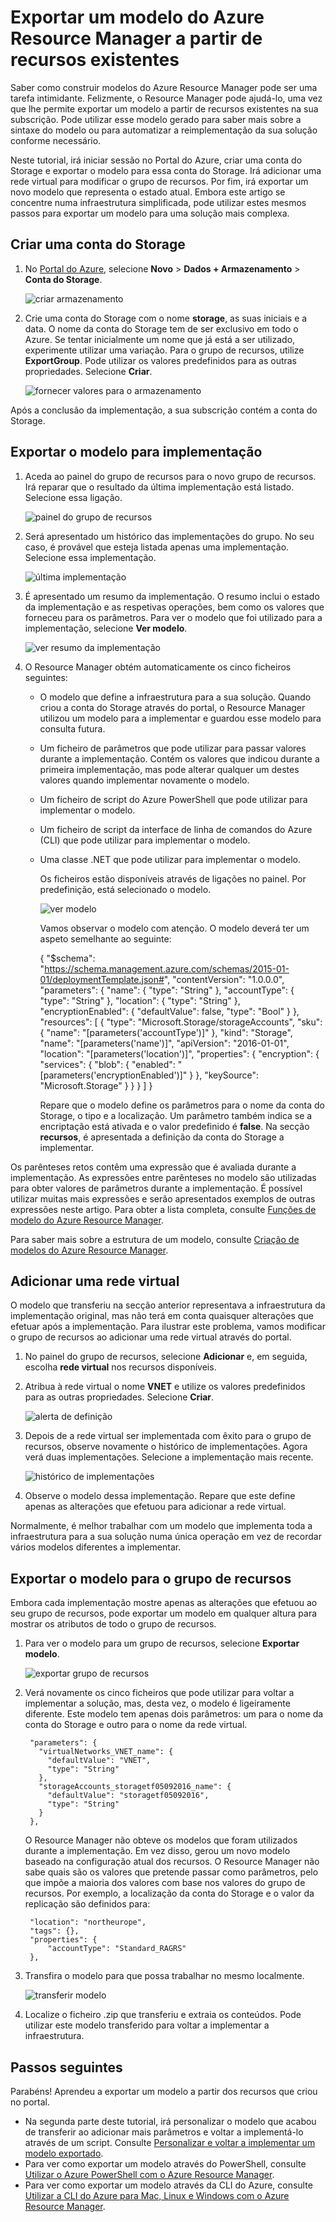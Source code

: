 <properties
    pageTitle="Exportar um modelo do Azure Resource Manager | Microsoft Azure"
    description="Utilize o Azure Resource Manager para exportar um modelo a partir de um grupo de recursos existente."
    services="azure-resource-manager"
    documentationCenter=""
    authors="tfitzmac"
    manager="timlt"
    editor="tysonn"/>

<tags
    ms.service="azure-resource-manager"
    ms.workload="multiple"
    ms.tgt_pltfrm="na"
    ms.devlang="na"
    ms.topic="get-started-article"
    ms.date="05/10/2016"
    ms.author="tomfitz"/>

# Exportar um modelo do Azure Resource Manager a partir de recursos existentes

Saber como construir modelos do Azure Resource Manager pode ser uma tarefa intimidante. Felizmente, o Resource Manager pode ajudá-lo, uma vez que lhe permite exportar um modelo a partir de recursos existentes na sua subscrição. Pode utilizar esse modelo gerado para saber mais sobre a sintaxe do modelo ou para automatizar a reimplementação da sua solução conforme necessário.

Neste tutorial, irá iniciar sessão no Portal do Azure, criar uma conta do Storage e exportar o modelo para essa conta do Storage. Irá adicionar uma rede virtual para modificar o grupo de recursos. Por fim, irá exportar um novo modelo que representa o estado atual. Embora este artigo se concentre numa infraestrutura simplificada, pode utilizar estes mesmos passos para exportar um modelo para uma solução mais complexa.

## Criar uma conta do Storage

1. No [Portal do Azure](https://portal.azure.com), selecione **Novo** > **Dados + Armazenamento** > **Conta do Storage**.

      ![criar armazenamento](./media/resource-manager-export-template/create-storage.png)

2. Crie uma conta do Storage com o nome **storage**, as suas iniciais e a data. O nome da conta do Storage tem de ser exclusivo em todo o Azure. Se tentar inicialmente um nome que já está a ser utilizado, experimente utilizar uma variação. Para o grupo de recursos, utilize **ExportGroup**. Pode utilizar os valores predefinidos para as outras propriedades. Selecione **Criar**.

      ![fornecer valores para o armazenamento](./media/resource-manager-export-template/provide-storage-values.png)

Após a conclusão da implementação, a sua subscrição contém a conta do Storage.

## Exportar o modelo para implementação

1. Aceda ao painel do grupo de recursos para o novo grupo de recursos. Irá reparar que o resultado da última implementação está listado. Selecione essa ligação.

      ![painel do grupo de recursos](./media/resource-manager-export-template/resource-group-blade.png)

2. Será apresentado um histórico das implementações do grupo. No seu caso, é provável que esteja listada apenas uma implementação. Selecione essa implementação.

     ![última implementação](./media/resource-manager-export-template/last-deployment.png)

3. É apresentado um resumo da implementação. O resumo inclui o estado da implementação e as respetivas operações, bem como os valores que forneceu para os parâmetros. Para ver o modelo que foi utilizado para a implementação, selecione **Ver modelo**.

     ![ver resumo da implementação](./media/resource-manager-export-template/deployment-summary.png)

4. O Resource Manager obtém automaticamente os cinco ficheiros seguintes:

   - O modelo que define a infraestrutura para a sua solução. Quando criou a conta do Storage através do portal, o Resource Manager utilizou um modelo para a implementar e guardou esse modelo para consulta futura.

   - Um ficheiro de parâmetros que pode utilizar para passar valores durante a implementação. Contém os valores que indicou durante a primeira implementação, mas pode alterar qualquer um destes valores quando implementar novamente o modelo.

   - Um ficheiro de script do Azure PowerShell que pode utilizar para implementar o modelo.

   - Um ficheiro de script da interface de linha de comandos do Azure (CLI) que pode utilizar para implementar o modelo.

   - Uma classe .NET que pode utilizar para implementar o modelo.

     Os ficheiros estão disponíveis através de ligações no painel. Por predefinição, está selecionado o modelo.

       ![ver modelo](./media/resource-manager-export-template/view-template.png)

     Vamos observar o modelo com atenção. O modelo deverá ter um aspeto semelhante ao seguinte:

        {      "$schema": "https://schema.management.azure.com/schemas/2015-01-01/deploymentTemplate.json#",      "contentVersion": "1.0.0.0",      "parameters": {        "name": {          "type": "String"        },        "accountType": {          "type": "String"        },        "location": {          "type": "String"        },        "encryptionEnabled": {          "defaultValue": false,          "type": "Bool"        }      },      "resources": [        {          "type": "Microsoft.Storage/storageAccounts",          "sku": {            "name": "[parameters('accountType')]"          },          "kind": "Storage",          "name": "[parameters('name')]",          "apiVersion": "2016-01-01",          "location": "[parameters('location')]",          "properties": {            "encryption": {              "services": {                "blob": {                  "enabled": "[parameters('encryptionEnabled')]"                }              },              "keySource": "Microsoft.Storage"            }          }        }      ]    }

     Repare que o modelo define os parâmetros para o nome da conta do Storage, o tipo e a localização. Um parâmetro também indica se a encriptação está ativada e o valor predefinido é **false**. Na secção **recursos**, é apresentada a definição da conta do Storage a implementar.

Os parênteses retos contêm uma expressão que é avaliada durante a implementação. As expressões entre parênteses no modelo são utilizadas para obter valores de parâmetros durante a implementação. É possível utilizar muitas mais expressões e serão apresentados exemplos de outras expressões neste artigo. Para obter a lista completa, consulte [Funções de modelo do Azure Resource Manager](resource-group-template-functions.md).

Para saber mais sobre a estrutura de um modelo, consulte [Criação de modelos do Azure Resource Manager](resource-group-authoring-templates.md).

## Adicionar uma rede virtual

O modelo que transferiu na secção anterior representava a infraestrutura da implementação original, mas não terá em conta quaisquer alterações que efetuar após a implementação.
Para ilustrar este problema, vamos modificar o grupo de recursos ao adicionar uma rede virtual através do portal.

1. No painel do grupo de recursos, selecione **Adicionar** e, em seguida, escolha **rede virtual** nos recursos disponíveis.

2. Atribua à rede virtual o nome **VNET** e utilize os valores predefinidos para as outras propriedades. Selecione **Criar**.

      ![alerta de definição](./media/resource-manager-export-template/create-vnet.png)

3. Depois de a rede virtual ser implementada com êxito para o grupo de recursos, observe novamente o histórico de implementações. Agora verá duas implementações. Selecione a implementação mais recente.

      ![histórico de implementações](./media/resource-manager-export-template/deployment-history.png)

4. Observe o modelo dessa implementação. Repare que este define apenas as alterações que efetuou para adicionar a rede virtual.

Normalmente, é melhor trabalhar com um modelo que implementa toda a infraestrutura para a sua solução numa única operação em vez de recordar vários modelos diferentes a implementar.


## Exportar o modelo para o grupo de recursos

Embora cada implementação mostre apenas as alterações que efetuou ao seu grupo de recursos, pode exportar um modelo em qualquer altura para mostrar os atributos de todo o grupo de recursos.  

1. Para ver o modelo para um grupo de recursos, selecione **Exportar modelo**.

      ![exportar grupo de recursos](./media/resource-manager-export-template/export-resource-group.png)

2. Verá novamente os cinco ficheiros que pode utilizar para voltar a implementar a solução, mas, desta vez, o modelo é ligeiramente diferente. Este modelo tem apenas dois parâmetros: um para o nome da conta do Storage e outro para o nome da rede virtual.

        "parameters": {
          "virtualNetworks_VNET_name": {
            "defaultValue": "VNET",
            "type": "String"
          },
          "storageAccounts_storagetf05092016_name": {
            "defaultValue": "storagetf05092016",
            "type": "String"
          }
        },

     O Resource Manager não obteve os modelos que foram utilizados durante a implementação. Em vez disso, gerou um novo modelo baseado na configuração atual dos recursos. O Resource Manager não sabe quais são os valores que pretende passar como parâmetros, pelo que impõe a maioria dos valores com base nos valores do grupo de recursos. Por exemplo, a localização da conta do Storage e o valor da replicação são definidos para:

        "location": "northeurope",
        "tags": {},
        "properties": {
            "accountType": "Standard_RAGRS"
        },

3. Transfira o modelo para que possa trabalhar no mesmo localmente.

      ![transferir modelo](./media/resource-manager-export-template/download-template.png)

4. Localize o ficheiro .zip que transferiu e extraia os conteúdos. Pode utilizar este modelo transferido para voltar a implementar a infraestrutura.

## Passos seguintes

Parabéns! Aprendeu a exportar um modelo a partir dos recursos que criou no portal.

- Na segunda parte deste tutorial, irá personalizar o modelo que acabou de transferir ao adicionar mais parâmetros e voltar a implementá-lo através de um script. Consulte [Personalizar e voltar a implementar um modelo exportado](resource-manager-customize-template.md).
- Para ver como exportar um modelo através do PowerShell, consulte [Utilizar o Azure PowerShell com o Azure Resource Manager](powershell-azure-resource-manager.md).
- Para ver como exportar um modelo através da CLI do Azure, consulte [Utilizar a CLI do Azure para Mac, Linux e Windows com o Azure Resource Manager](xplat-cli-azure-resource-manager.md).



<!--HONumber=Jun16_HO2-->


